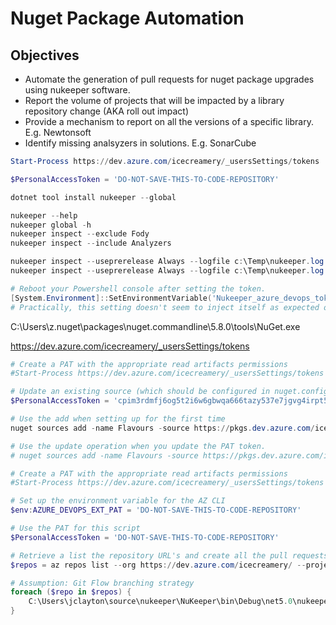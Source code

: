 # Nuget Package Automation

## Objectives

- Automate the generation of pull requests for nuget package upgrades using nukeeper software.
- Report the volume of projects that will be impacted by a library repository change (AKA roll out impact)
- Provide a mechanism to report on all the versions of a specific library. E.g. Newtonsoft
- Identify missing analsyzers in solutions. E.g. SonarCube


```Powershell
Start-Process https://dev.azure.com/icecreamery/_usersSettings/tokens 

$PersonalAccessToken = 'DO-NOT-SAVE-THIS-TO-CODE-REPOSITORY'

dotnet tool install nukeeper --global

nukeeper --help
nukeeper global -h
nukeeper inspect --exclude Fody
nukeeper inspect --include Analyzers

nukeeper inspect --useprerelease Always --logfile c:\Temp\nukeeper.log --include IceCream.
nukeeper inspect --useprerelease Always --logfile c:\Temp\nukeeper.log --include IceCream. --change Major --source https://pkgs.dev.azure.com/icecreamery/Flavours/_packaging/Flavours-Applications/nuget/v3/index.json

# Reboot your Powershell console after setting the token.
[System.Environment]::SetEnvironmentVariable('Nukeeper_azure_devops_token', $PersonalAccessToken,[System.EnvironmentVariableTarget]::Machine)
# Practically, this setting doesn't seem to inject itself as expected on build servers.

```

C:\Users\z\.nuget\packages\nuget.commandline\5.8.0\tools\NuGet.exe

https://dev.azure.com/icecreamery/_usersSettings/tokens

```Powershell
# Create a PAT with the appropriate read artifacts permissions
#Start-Process https://dev.azure.com/icecreamery/_usersSettings/tokens

# Update an existing source (which should be configured in nuget.config to enable new engineers to quick reference the nuget package sources needed)
$PersonalAccessToken = 'cpim3rdmfj6og5t2i6w6gbwqa666tazy537e7jgvg4irpt5xlbja'

# Use the add when setting up for the first time
nuget sources add -name Flavours -source https://pkgs.dev.azure.com/icecreamery/_packaging/Flavours/nuget/v3/index.json -username AzDO -password $PersonalAccessToken

# Use the update operation when you update the PAT token.
# nuget sources add -name Flavours -source https://pkgs.dev.azure.com/icecreamery/_packaging/Flavours/nuget/v3/index.json -username AzDO -password $PersonalAccessToken

# Create a PAT with the appropriate read artifacts permissions
#Start-Process https://dev.azure.com/icecreamery/_usersSettings/tokens

# Set up the environment variable for the AZ CLI 
$env:AZURE_DEVOPS_EXT_PAT = 'DO-NOT-SAVE-THIS-TO-CODE-REPOSITORY'

# Use the PAT for this script
$PersonalAccessToken = 'DO-NOT-SAVE-THIS-TO-CODE-REPOSITORY'

# Retrieve a list the repository URL's and create all the pull requests - minor nuget changes.
$repos = az repos list --org https://dev.azure.com/icecreamery/ --project Flavours | ConvertFrom-Json | Select-Object webURL

# Assumption: Git Flow branching strategy
foreach ($repo in $repos) {  
    C:\Users\jclayton\source\nukeeper\NuKeeper\bin\Debug\net5.0\nukeeper.exe repo $repo.webURL $PersonalAccessToken --change minor --verbosity detailed --branchnametemplate "feature/{Default}" --consolidate --maxpackageupdates 10 --targetBranch "develop"
}

```
